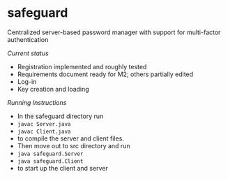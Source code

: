 # safeguard
Centralized server-based password manager with support for multi-factor authentication

_Current status_
* Registration implemented and roughly tested
* Requirements document ready for M2; others partially edited
* Log-in
* Key creation and loading

_Running Instructions_
* In the safeguard directory run
* `javac Server.java`
* `javac Client.java`
* to compile the server and client files.
* Then move out to src directory and run
* `java safeguard.Server`
* `java safeguard.Client`
* to start up the client and server

